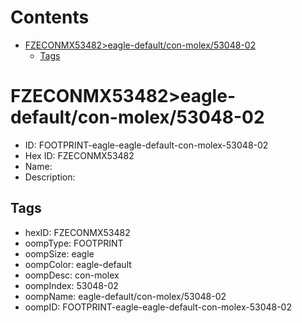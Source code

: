 



Contents
========

* [FZECONMX53482>eagle-default/con-molex/53048-02](#fzeconmx53482eagle-defaultcon-molex53048-02)
	* [Tags](#tags)

# FZECONMX53482>eagle-default/con-molex/53048-02

- ID: FOOTPRINT-eagle-eagle-default-con-molex-53048-02
- Hex ID: FZECONMX53482
- Name: 
- Description: 

## Tags

- hexID: FZECONMX53482
- oompType: FOOTPRINT
- oompSize: eagle
- oompColor: eagle-default
- oompDesc: con-molex
- oompIndex: 53048-02
- oompName: eagle-default/con-molex/53048-02
- oompID: FOOTPRINT-eagle-eagle-default-con-molex-53048-02
